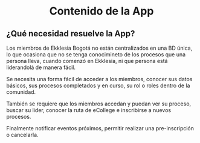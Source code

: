 <div align="center">
  <h1>Contenido de la App</h1>
</div>

## ¿Qué necesidad resuelve la App?

Los miembros de Ekklesia Bogotá no están centralizados en una BD única, lo que ocasiona que no se tenga conocimineto de los procesos que una persona lleva, cuando comenzó en Ekklesia, ni que persona está liderandolá de manera fácil.

Se necesita una forma fácil de acceder a los miembros, conocer sus datos básicos, sus procesos completados y en curso, su rol o roles dentro de la comunidad.

También se requiere  que los miembros accedan y puedan ver su proceso, buscar su lider, conocer la ruta de eCollege e inscribirse a nuevos procesos.

Finalmente notificar eventos próximos, permitir realizar una pre-inscripción o cancelarla.